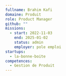 ```yaml
---
fullname: Brahim Kafi
domaine: Produit
role: Product Manager
github: ""
missions:
  - start: 2022-11-03
    end: 2025-01-02
    status: admin
    employer: pole emploi
startups:
  - la-bonne-boite
competences:
  - Gestion de Produit
---
```

